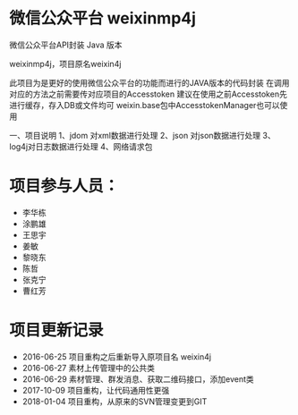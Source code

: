 ﻿# 微信公众平台  weixinmp4j 
微信公众平台API封装 Java 版本

weixinmp4j，项目原名weixin4j

此项目为是更好的使用微信公众平台的功能而进行的JAVA版本的代码封装
在调用对应的方法之前需要传对应项目的Accesstoken 
建议在使用之前Accesstoken先进行缓存，存入DB或文件均可
weixin.base包中AccesstokenManager也可以使用

一、项目说明
1、jdom 对xml数据进行处理
2、json 对json数据进行处理
3、log4j对日志数据进行处理
4、网络请求包


# 项目参与人员：
* 李华栋
* 涂鹏雄
* 王思宇
* 姜敏
* 黎晓东
* 陈哲
* 张克宁
* 曹红芳

# 项目更新记录
* 2016-06-25 项目重构之后重新导入原项目名 weixin4j
* 2016-06-27 素材上传管理中的公共类
* 2016-06-29 素材管理、群发消息、获取二维码接口，添加event类
* 2017-10-09 项目重构，让代码通用性更强
* 2018-01-04 项目重构，从原来的SVN管理变更到GIT